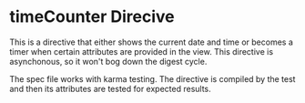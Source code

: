 # timeCounter Direcive
This is a directive that either shows the current date and time or becomes a timer when certain attributes are provided in the view. This directive is asynchonous, so it won't bog down the digest cycle.

The spec file works with karma testing. The directive is compiled by the test and then its attributes are tested for expected results.
